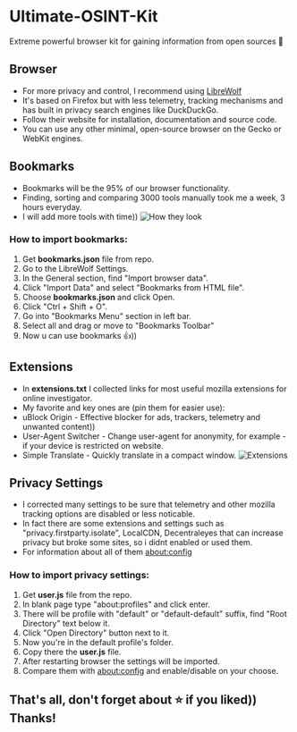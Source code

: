 # Ultimate-OSINT-Kit
Extreme powerful browser kit for gaining information from open sources 🔎

## Browser
* For more privacy and control, I recommend using [LibreWolf](https://librewolf.net)
* It's based on Firefox but with less telemetry, tracking mechanisms and has built in privacy search engines like DuckDuckGo.
* Follow their website for installation, documentation and source code.
* You can use any other minimal, open-source browser on the Gecko or WebKit engines.

## Bookmarks
* Bookmarks will be the 95% of our browser functionality.
* Finding, sorting and comparing 3000 tools manually took me a week, 3 hours everyday.
* I will add more tools with time))
![How they look](https://i.ibb.co/99pZxQnF/Screenshot-from-2025-08-18-02-34-24.png)
  
### How to import bookmarks:
1. Get **bookmarks.json** file from repo.
2. Go to the LibreWolf Settings.
3. In the General section, find "Import browser data".
4. Click "Import Data" and select "Bookmarks from HTML file".
5. Choose **bookmarks.json** and click Open.
6. Click "Ctrl + Shift + O".
7. Go into "Bookmarks Menu" section in left bar.
8. Select all and drag or move to "Bookmarks Toolbar"
9. Now u can use bookmarks 👍))

## Extensions
* In **extensions.txt** I collected links for most useful mozilla extensions for online investigator.
* My favorite and key ones are (pin them for easier use):
* uBlock Origin - Effective blocker for ads, trackers, telemetry and unwanted content))
* User-Agent Switcher - Change user-agent for anonymity, for example - if your device is restricted on website.
* Simple Translate - Quickly translate in a compact window.
![Extensions](path/to/your/image.jpg)

## Privacy Settings
* I corrected many settings to be sure that telemetry and other mozilla tracking options are disabled or less noticable.
* In fact there are some extensions and settings such as "privacy.firstparty.isolate", LocalCDN, Decentraleyes that can increase privacy but broke some sites, so i didnt enabled or used them.
* For information about all of them [about:config](https://kb.mozillazine.org/About:config_entries)

### How to import privacy settings:
1. Get **user.js** file from the repo.
2. In blank page type "about:profiles" and click enter.
3. There will be profile with "default" or "default-default" suffix, find "Root Directory" text below it.
4. Click "Open Directory" button next to it.
5. Now you're in the default profile's folder.
6. Copy there the **user.js** file.
7. After restarting browser the settings will be imported.
8. Compare them with [about:config](https://kb.mozillazine.org/About:config_entries) and enable/disable on your choose.

## **That's all, don't forget about ⭐ if you liked)) Thanks!**
